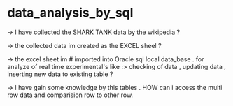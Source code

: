 # data_analysis_by_sql

-> I have collected the SHARK TANK data by the  wikipedia  ? 

-> the collected data im created as the EXCEL sheel ?

-> the excel sheet im # imported into Oracle sql local data_base .
  for analyze of real time  experimental's like :> checking of data , updating data , inserting  new data to existing table ?

-> I have gain some knowledge by this tables . HOW can i access the multi row data and comparision row to other row.
